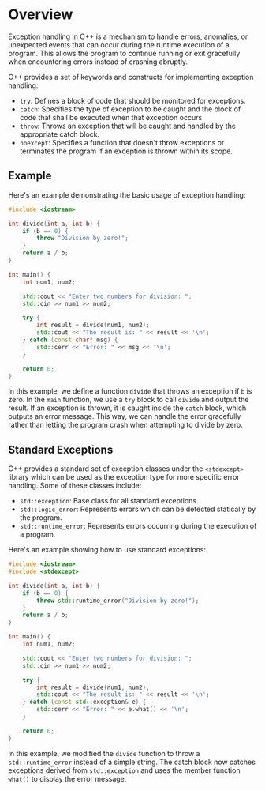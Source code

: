 # Overview

Exception handling in C++ is a mechanism to handle errors, anomalies, or unexpected events that can occur during the runtime execution of a program. This allows the program to continue running or exit gracefully when encountering errors instead of crashing abruptly.

C++ provides a set of keywords and constructs for implementing exception handling:

- `try`: Defines a block of code that should be monitored for exceptions.
- `catch`: Specifies the type of exception to be caught and the block of code that shall be executed when that exception occurs.
- `throw`: Throws an exception that will be caught and handled by the appropriate catch block.
- `noexcept`: Specifies a function that doesn't throw exceptions or terminates the program if an exception is thrown within its scope.

## Example

Here's an example demonstrating the basic usage of exception handling:

```cpp
#include <iostream>

int divide(int a, int b) {
    if (b == 0) {
        throw "Division by zero!";
    }
    return a / b;
}

int main() {
    int num1, num2;

    std::cout << "Enter two numbers for division: ";
    std::cin >> num1 >> num2;

    try {
        int result = divide(num1, num2);
        std::cout << "The result is: " << result << '\n';
    } catch (const char* msg) {
        std::cerr << "Error: " << msg << '\n';
    }

    return 0;
}
```

In this example, we define a function `divide` that throws an exception if `b` is zero. In the `main` function, we use a `try` block to call `divide` and output the result. If an exception is thrown, it is caught inside the `catch` block, which outputs an error message. This way, we can handle the error gracefully rather than letting the program crash when attempting to divide by zero.

## Standard Exceptions

C++ provides a standard set of exception classes under the `<stdexcept>` library which can be used as the exception type for more specific error handling. Some of these classes include:

- `std::exception`: Base class for all standard exceptions.
- `std::logic_error`: Represents errors which can be detected statically by the program.
- `std::runtime_error`: Represents errors occurring during the execution of a program.

Here's an example showing how to use standard exceptions:

```cpp
#include <iostream>
#include <stdexcept>

int divide(int a, int b) {
    if (b == 0) {
        throw std::runtime_error("Division by zero!");
    }
    return a / b;
}

int main() {
    int num1, num2;

    std::cout << "Enter two numbers for division: ";
    std::cin >> num1 >> num2;

    try {
        int result = divide(num1, num2);
        std::cout << "The result is: " << result << '\n';
    } catch (const std::exception& e) {
        std::cerr << "Error: " << e.what() << '\n';
    }

    return 0;
}
```

In this example, we modified the `divide` function to throw a `std::runtime_error` instead of a simple string. The catch block now catches exceptions derived from `std::exception` and uses the member function `what()` to display the error message.
